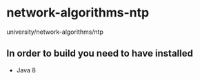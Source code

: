 # network-algorithms-ntp
university/network-algorithms/ntp

## In order to build you need to have installed

  * Java 8